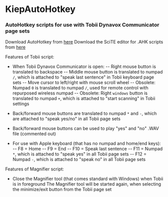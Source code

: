# KiepAutoHotkey
### AutoHotkey scripts for use with Tobii Dynavox Communicator page sets

Download AutoHotkey from [here](https://www.autohotkey.com/)
Download the SciTE editor for .AHK scripts from [here](http://fincs.ahk4.net/scite4ahk/)

Features of Tobii script:
 - When Tobii Dynavox Communicator is open:
 -- Right mouse button is translated to backspace
 -- Middle mouse button is translated to numpad `/`, which is attached to "speak last sentence" in Tobii keyboard page sets
 -- Move cursor to left/right with mouse scroll wheel
 -- Obsolete: Numpad `0` is translated to numpad `/`, used for remote control with repurposed wireless numpad
 -- Obsolete: Right `windows` button is translated to numpad `+`, which is attached to "start scanning" in Tobii settings
 
 - Back/forward mouse buttons are translated to numpad `*` and `-`, which are attached to "speak yes/no" in all Tobii page sets
 - Back/forward mouse buttons can be used to play "yes" and "no" .WAV file (commented out)
 - For use with Apple keyboard (that has no numpad and home/end keys):
 -- F8 = Home
 -- F9 = End
 -- F10 = Speak last sentence
 -- F11 = Numpad `*`, which is attached to "speak yes" in all Tobii page sets
 -- F12 = Numpad `-`, which is attached to "speak no" in all Tobii page sets
 
Features of Magnifier script:
 - Close the Magnifier tool (that comes standard with Windows) when Tobii is in foreground
The Magnifier tool will be started again, when selecting the minimize/exit button from the Tobii page set